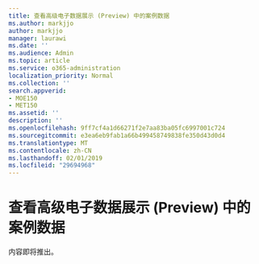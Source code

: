 ```yaml
---
title: 查看高级电子数据展示 (Preview) 中的案例数据
ms.author: markjjo
author: markjjo
manager: laurawi
ms.date: ''
ms.audience: Admin
ms.topic: article
ms.service: o365-administration
localization_priority: Normal
ms.collection: ''
search.appverid:
- MOE150
- MET150
ms.assetid: ''
description: ''
ms.openlocfilehash: 9ff7cf4a1d66271f2e7aa83ba05fc6997001c724
ms.sourcegitcommit: e3ea6eb9fab1a66b499458749838fe350d43d0d4
ms.translationtype: MT
ms.contentlocale: zh-CN
ms.lasthandoff: 02/01/2019
ms.locfileid: "29694968"
---
```

# <a name="review-case-data-in-advanced-ediscovery-preview"></a>查看高级电子数据展示 (Preview) 中的案例数据

内容即将推出。